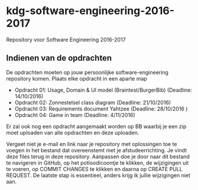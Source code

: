 # kdg-software-engineering-2016-2017
Repository voor Software Engineering 2016-2017

## Indienen van de opdrachten

De opdrachten moeten op jouw persoonlijke software-engineering repository komen. Plaats elke opdracht in een aparte map

- Opdracht 01: Usage, Domain & UI model (Braintest/BurgerBib) (Deadline: 14/10/2016)
- Opdracht 02: Zonnestelsel class diagram (Deadline: 21/10/2016)
- Opdracht 03: Requirements document Yahtzee (Deadline: 28/10/2016 )
- Opdracht 04: Game in team (Deadline: 4/11/2016)

Er zal ook nog een opdracht aangemaakt worden op BB waarbij je een zip moet uploaden van alle opdrachten en deze uploaden.

Vergeet niet je e-mail en link naar je repository met oplossingen toe te voegen in het bestand dat overeenstemt met je afstudeerrichting. Je vindt deze files terug in deze repository. Aanpassen doe je door naar dit bestand te navigeren in GitHub, op het potloodicoontje te klikken, de wijzigingen uit te voeren, op COMMIT CHANGES te klikken en daarna op CREATE PULL REQUEST. De laatste stap is essentieel, anders krijg ik jullie wijzigingen niet aan.

